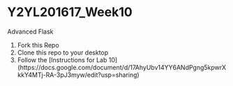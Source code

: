 # Y2YL201617_Week10
Advanced Flask
<ol>
<li> Fork this Repo</li> 
<li>Clone this repo to your desktop</li>
<li> Follow the [Instructions for Lab 10](https://docs.google.com/document/d/17AhyUbv14YY6ANdPgng5kpwrXkkY4MTj-RA-3pJ3myw/edit?usp=sharing)</li> 
</ol>

